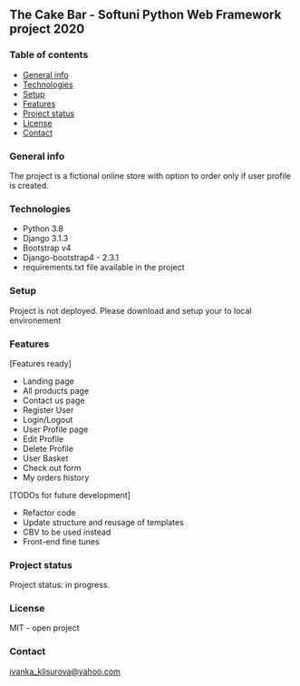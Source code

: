 ## The Cake Bar - Softuni Python Web Framework project 2020
### Table of contents
* [General info](#general-info)
* [Technologies](#technologies)
* [Setup](#setup)
* [Features](#features)
* [Project status](#project-status)
* [License](#license)
* [Contact](#contact)

### General info
The project is a fictional online store with option to order only if user profile is created.

### Technologies
- Python 3.8 
- Django 3.1.3
- Bootstrap v4
- Django-bootstrap4 - 2.3.1
- requirements.txt file available in the project

### Setup

Project is not deployed. Please download and setup your to local environement

### Features
[Features ready]
- Landing page
- All products page
- Contact us page
- Register User
- Login/Logout
- User Profile page
- Edit Profile
- Delete Profile
- User Basket
- Check out form
- My orders history

[TODOs for future development]

- Refactor code
- Update structure and reusage of templates
- CBV to be used instead 
- Front-end fine tunes
 

### Project status
Project status: in progress. 

### License
MIT - open project

### Contact
ivanka_klisurova@yahoo.com
